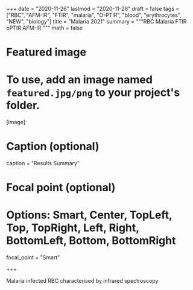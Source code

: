 
+++
date = "2020-11-26"
lastmod = "2020-11-26"
draft = false
tags = ["RBC", "AFM-IR", "FTIR", "malaria", "O-PTIR", "blood", "erythrocytes", "NEW", "biology"]
title = "Malaria 2021"
summary = """RBC Malaria FTIR oPTIR AFM-IR
"""
math = false

# Featured image
# To use, add an image named `featured.jpg/png` to your project's folder. 
[image]
  # Caption (optional)
  caption = "Results Summary"
  
  # Focal point (optional)
  # Options: Smart, Center, TopLeft, Top, TopRight, Left, Right, BottomLeft, Bottom, BottomRight
  focal_point = "Smart"

+++

Malaria infected RBC characterised by infrared spectroscopy
